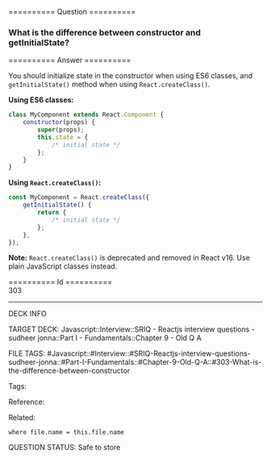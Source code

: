 ========== Question ==========  

### What is the difference between constructor and getInitialState?  

========== Answer ==========  

You should initialize state in the constructor when using ES6 classes, and
`getInitialState()` method when using `React.createClass()`.

**Using ES6 classes:**

```javascript
class MyComponent extends React.Component {
    constructor(props) {
        super(props);
        this.state = {
            /* initial state */
        };
    }
}
```

**Using `React.createClass()`:**

```javascript
const MyComponent = React.createClass({
    getInitialState() {
        return {
            /* initial state */
        };
    },
});
```

**Note:** `React.createClass()` is deprecated and removed in React v16. Use
plain JavaScript classes instead.

========== Id ==========  
303

---

DECK INFO

TARGET DECK: Javascript::Interview::SRIQ - Reactjs interview questions - sudheer jonna::Part I - Fundamentals::Chapter 9 - Old Q A

FILE TAGS: #Javascript::#Interview::#SRIQ-Reactjs-interview-questions-sudheer-jonna::#Part-I-Fundamentals::#Chapter-9-Old-Q-A::#303-What-is-the-difference-between-constructor

Tags:

Reference:

Related:

```dataview
where file.name = this.file.name
```
QUESTION STATUS: Safe to store
